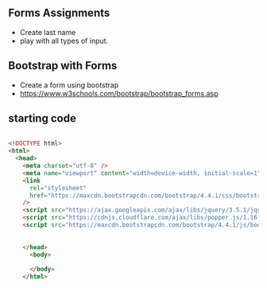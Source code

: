 ## Forms Assignments
 - Create last name
 - play with all types of input. 
  
## Bootstrap with Forms

- Create a form using bootstrap
- https://www.w3schools.com/bootstrap/bootstrap_forms.asp





## starting code
```html

<!DOCTYPE html>
<html>
  <head>
    <meta charset="utf-8" />
    <meta name="viewport" content="width=device-width, initial-scale=1" />
    <link
      rel="stylesheet"
      href="https://maxcdn.bootstrapcdn.com/bootstrap/4.4.1/css/bootstrap.min.css"
    />
    <script src="https://ajax.googleapis.com/ajax/libs/jquery/3.5.1/jquery.min.js"></script>
    <script src="https://cdnjs.cloudflare.com/ajax/libs/popper.js/1.16.0/umd/popper.min.js"></script>
    <script src="https://maxcdn.bootstrapcdn.com/bootstrap/4.4.1/js/bootstrap.min.js"></script> 
    
    
    </head>
      <body>
        
      </body>
    </html>
    
    
         
    
     
 


```